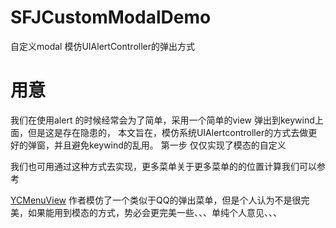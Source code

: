 # SFJCustomModalDemo
自定义modal 模仿UIAlertController的弹出方式

# 用意

我们在使用alert 的时候经常会为了简单，采用一个简单的view 弹出到keywind上面，但是这是存在隐患的，
本文旨在，模仿系统UIAlertcontroller的方式去做更好的弹窗，并且避免keywind的乱用。
第一步 仅仅实现了模态的自定义

我们也可用通过这种方式去实现，更多菜单关于更多菜单的的位置计算我们可以参考

[YCMenuView](https://github.com/WellsYC/YCMenuView) 作者模仿了一个类似于QQ的弹出菜单，但是个人认为不是很完美，如果能用到模态的方式，势必会更完美一些、、、单纯个人意见、、、 
